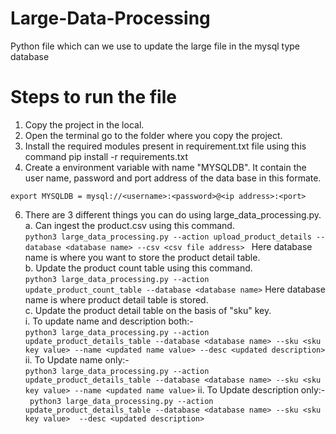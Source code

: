 # Large-Data-Processing
Python file which can we use to update the large file in the mysql type database

# Steps to run the file
1. Copy the project in the local.
2. Open the terminal go to the folder where you copy the project.
4. Install the required modules present in requirement.txt file using this command
    pip install -r requirements.txt
5. Create a environment variable with name "MYSQLDB". It contain the user name, password and port address of the data base in this formate.
 ```
export MYSQLDB = mysql://<username>:<password>@<ip address>:<port>
```
6. There are 3 different things you can do using large_data_processing.py.\
    a. Can ingest the product.csv using this command.\
        ```python3 large_data_processing.py --action upload_product_details --database <database name> --csv <csv file address> ```
        Here database name is where you want to store the product detail table.\
    b. Update the product count table using this command.\
        ```python3 large_data_processing.py --action update_product_count_table --database <database name>```
        Here database name is where product detail table is stored.\
    c. Update the product detail table on the basis of "sku" key.\
       i. To update name and description both:-\
          ```python3 large_data_processing.py --action update_product_details_table --database <database name> --sku <sku key value> --name <updated name value> --desc <updated description>```
       ii. To Update name only:-\
          ```python3 large_data_processing.py --action update_product_details_table --database <database name> --sku <sku key value> --name <updated name value>```
       ii. To Update description only:-\
         ``` python3 large_data_processing.py --action update_product_details_table --database <database name> --sku <sku key value>  --desc <updated description>```
